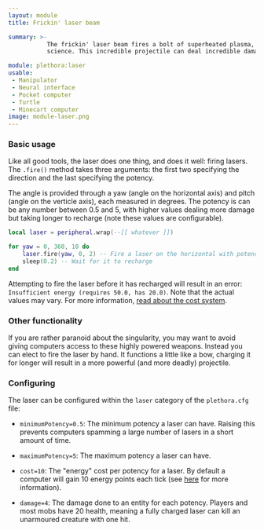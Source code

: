 ```yaml
---
layout: module
title: Frickin' laser beam

summary: >-
           The frickin' laser beam fires a bolt of superheated plasma, a softnose laser, or some other handwavey
           science. This incredible projectile can deal incredible damage to mobs and blocks alike.

module: plethora:laser
usable:
 - Manipulator
 - Neural interface
 - Pocket computer
 - Turtle
 - Minecart computer
image: module-laser.png
---
```


### Basic usage
Like all good tools, the laser does one thing, and does it well: firing lasers. The `.fire()` method takes three
arguments: the first two specifying the direction and the last specifying the potency.

The angle is provided through a yaw (angle on the horizontal axis) and pitch (angle on the verticle axis), each measured
in degrees. The potency is can be any number between 0.5 and 5, with higher values dealing more damage but taking longer
to recharge (note these values are configurable).

```lua
local laser = peripheral.wrap(--[[ whatever ]])

for yaw = 0, 360, 10 do
	laser.fire(yaw, 0, 2) -- Fire a laser on the horizontal with potency 2
	sleep(0.2) -- Wait for it to recharge
end
```

Attempting to fire the laser before it has recharged will result in an error: `Insufficient energy (requires 50.0, has
20.0)`. Note that the actual values may vary. For more information, [read about the cost system][cost_system].

### Other functionality
If you are rather paranoid about the singularity, you may want to avoid giving computers access to these highly powered
weapons. Instead you can elect to fire the laser by hand. It functions a little like a bow, charging it for longer will
result in a more powerful (and more deadly) projectile.

### Configuring
The laser can be configured within the `laser` category of the `plethora.cfg` file:

 - `minimumPotency=0.5`: The minimum potency a laser can have. Raising this prevents computers spamming a large number
   of lasers in a short amount of time.

 - `maximumPotency=5`: The maximum potency a laser can have.

 - `cost=10`: The "energy" cost per potency for a laser. By default a computer will gain 10 energy points each tick (see
   [here][cost_system] for more information).

 - `damage=4`: The damage done to an entity for each potency. Players and most mobs have 20 health, meaning a fully
   charged laser can kill an unarmoured creature with one hit.

[cost_system]: http://localhost:8080/plethora/cost-system.html
